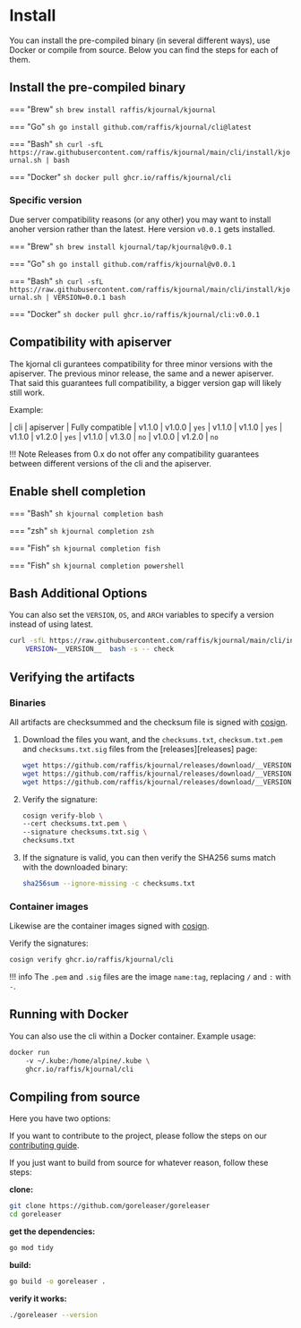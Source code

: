 # Install

You can install the pre-compiled binary (in several different ways), use Docker or compile from source.
Below you can find the steps for each of them.

## Install the pre-compiled binary

=== "Brew"
    ```sh
    brew install raffis/kjournal/kjournal
    ```

=== "Go"
    ```sh
    go install github.com/raffis/kjournal/cli@latest
    ```

=== "Bash"
    ```sh
    curl -sfL https://raw.githubusercontent.com/raffis/kjournal/main/cli/install/kjournal.sh | bash
    ```

=== "Docker"
    ```sh
    docker pull ghcr.io/raffis/kjournal/cli
    ```

### Specific version

Due server compatibility reasons (or any other) you may want to install anoher version rather than the latest.
Here version `v0.0.1` gets installed.

=== "Brew"
    ```sh
    brew install kjournal/tap/kjournal@v0.0.1
    ```

=== "Go"
    ```sh
    go install github.com/raffis/kjournal@v0.0.1
    ```

=== "Bash"
    ```sh
    curl -sfL https://raw.githubusercontent.com/raffis/kjournal/main/cli/install/kjournal.sh | VERSION=0.0.1 bash
    ```

=== "Docker"
    ```sh
    docker pull ghcr.io/raffis/kjournal/cli:v0.0.1
    ```

## Compatibility with apiserver

The kjornal cli gurantees compatibility for three minor versions with the apiserver.
The previous minor release, the same and a newer apiserver.
That said this guarantees full compatibility, a bigger version gap will likely still work.

Example:

| cli       | apiserver | Fully compatible
| v1.1.0    | v1.0.0    | `yes`
| v1.1.0    | v1.1.0    | `yes`
| v1.1.0    | v1.2.0    | `yes`
| v1.1.0    | v1.3.0    | `no`
| v1.0.0    | v1.2.0    | `no`


!!! Note
    Releases from 0.x do not offer any compatibility guarantees between different versions of the cli and the apiserver.


## Enable shell completion

=== "Bash"
    ```sh
    kjournal completion bash
    ```

=== "zsh"
    ```sh
    kjournal completion zsh
    ```

=== "Fish"
    ```sh
    kjournal completion fish
    ```

=== "Fish"
    ```sh
    kjournal completion powershell
    ```

## Bash Additional Options
You can also set the `VERSION`, `OS`,  and `ARCH` variables to specify
a version instead of using latest.

```bash
curl -sfL https://raw.githubusercontent.com/raffis/kjournal/main/cli/install/kjournal.sh |
    VERSION=__VERSION__  bash -s -- check
```

## Verifying the artifacts

### Binaries

All artifacts are checksummed and the checksum file is signed with [cosign](https://github.com/sigstore/cosign).

1. Download the files you want, and the `checksums.txt`, `checksum.txt.pem` and `checksums.txt.sig` files from the [releases][releases] page:
    ```sh
    wget https://github.com/raffis/kjournal/releases/download/__VERSION__/checksums.txt
    wget https://github.com/raffis/kjournal/releases/download/__VERSION__/checksums.txt.sig
    wget https://github.com/raffis/kjournal/releases/download/__VERSION__/checksums.txt.pem
    ```
1. Verify the signature:
    ```sh
    cosign verify-blob \
    --cert checksums.txt.pem \
    --signature checksums.txt.sig \
    checksums.txt
    ```
1. If the signature is valid, you can then verify the SHA256 sums match with the downloaded binary:
    ```sh
    sha256sum --ignore-missing -c checksums.txt
    ```

### Container images

Likewise are the container images signed with [cosign](https://github.com/sigstore/cosign).

Verify the signatures:

```sh
cosign verify ghcr.io/raffis/kjournal/cli
```

!!! info
    The `.pem` and `.sig` files are the image `name:tag`, replacing `/` and `:` with `-`.

## Running with Docker

You can also use the cli within a Docker container.
Example usage:

```sh
docker run 
    -v ~/.kube:/home/alpine/.kube \
    ghcr.io/raffis/kjournal/cli
```

## Compiling from source

Here you have two options:

If you want to contribute to the project, please follow the
steps on our [contributing guide](/contributing/).

If you just want to build from source for whatever reason, follow these steps:

**clone:**

```sh
git clone https://github.com/goreleaser/goreleaser
cd goreleaser
```

**get the dependencies:**

```sh
go mod tidy
```

**build:**

```sh
go build -o goreleaser .
```

**verify it works:**

```sh
./goreleaser --version
```
